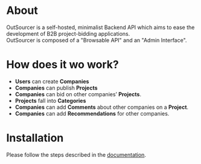 About
=======

OutSourcer is a self-hosted, minimalist Backend API which aims to ease the development of B2B project-bidding applications. <br />
OutSourcer is composed of a "Browsable API" and an "Admin Interface".

How does it wo work?
=====================

* **Users** can create **Companies**
* **Companies** can publish **Projects**
* **Companies** can bid on other companies’ **Projects**.
* **Projects** fall into **Categories**
* **Companies** can add **Comments** about other companies on a **Project**.
* **Companies** can add **Recommendations** for other companies.

Installation
=============
Please follow the steps described in the <a href="http://outsourcer.readthedocs.io/en/latest/" target="_blank">documentation</a>.
